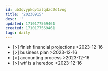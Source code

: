 ```yaml
---
id: ub3qvypkqv1alqdzc2d1vog
title: '20230915'
desc: ''
updated: 1710177569461
created: 1710177569461
tags: daily
---
```

- [>] finish financial projections  >2023-12-16
- [>] business plan  >2023-12-16
- [>] accounting process  >2023-12-16
- [>] wtf is a heredoc >2023-12-16
